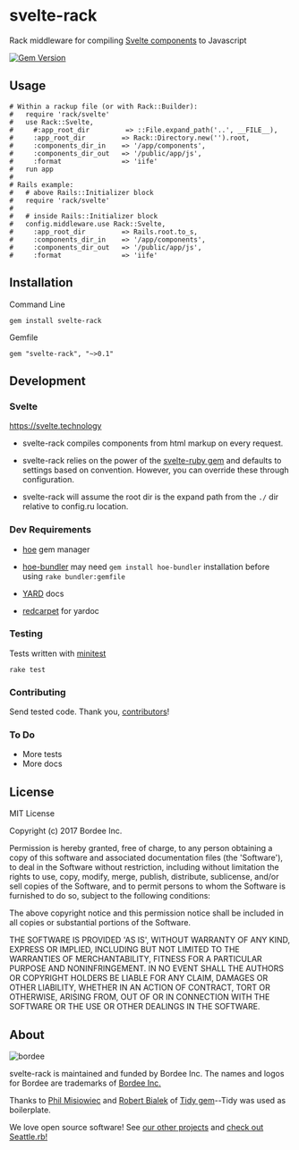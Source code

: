 # svelte-rack

Rack middleware for compiling [Svelte components] to Javascript

  [Svelte components]: https://svelte.technology
  
[![Gem Version](https://badge.fury.io/rb/svelte-rack.svg)](https://badge.fury.io/rb/svelte-rack)


## Usage

```
# Within a rackup file (or with Rack::Builder):
#   require 'rack/svelte'
#   use Rack::Svelte,
#     #:app_root_dir         => ::File.expand_path('..', __FILE__),
#     :app_root_dir         => Rack::Directory.new('').root,
#     :components_dir_in    => '/app/components',
#     :components_dir_out   => '/public/app/js',
#     :format               => 'iife'
#   run app
#
# Rails example:
#   # above Rails::Initializer block
#   require 'rack/svelte'
#
#   # inside Rails::Initializer block
#   config.middleware.use Rack::Svelte,
#     :app_root_dir         => Rails.root.to_s,
#     :components_dir_in    => '/app/components',
#     :components_dir_out   => '/public/app/js',
#     :format               => 'iife'

```

## Installation

Command Line

```
gem install svelte-rack
```

Gemfile

```
gem "svelte-rack", "~>0.1"
```

## Development

### Svelte

https://svelte.technology

* svelte-rack compiles components from html markup on every request.
* svelte-rack relies on the power of the [svelte-ruby gem] and defaults to settings based on convention. However, you can override these through configuration.
* svelte-rack will assume the root dir is the expand path from the `./` dir relative to config.ru location.

  [svelte-ruby gem]: https://github.com/bordeeinc/svelte-ruby


### Dev Requirements

* [hoe](https://github.com/seattlerb/hoe) gem manager
* [hoe-bundler] may need `gem install hoe-bundler` installation before using `rake bundler:gemfile`
* [YARD](http://yardoc.org) docs
* [redcarpet](https://github.com/vmg/redcarpet) for yardoc

   [hoe-bundler]: https://github.com/flavorjones/hoe-bundler

### Testing

Tests written with [minitest]

```
rake test
```

  [minitest]: https://github.com/seattlerb/minitest

### Contributing

Send tested code.
Thank you, [contributors]!

  [contributors]: https://github.com/bordeeinc/svelte-rack/graphs/contributors

### To Do

* More tests
* More docs

## License

MIT License

Copyright (c) 2017 Bordee Inc.

Permission is hereby granted, free of charge, to any person obtaining
a copy of this software and associated documentation files (the
'Software'), to deal in the Software without restriction, including
without limitation the rights to use, copy, modify, merge, publish,
distribute, sublicense, and/or sell copies of the Software, and to
permit persons to whom the Software is furnished to do so, subject to
the following conditions:

The above copyright notice and this permission notice shall be
included in all copies or substantial portions of the Software.

THE SOFTWARE IS PROVIDED 'AS IS', WITHOUT WARRANTY OF ANY KIND,
EXPRESS OR IMPLIED, INCLUDING BUT NOT LIMITED TO THE WARRANTIES OF
MERCHANTABILITY, FITNESS FOR A PARTICULAR PURPOSE AND NONINFRINGEMENT.
IN NO EVENT SHALL THE AUTHORS OR COPYRIGHT HOLDERS BE LIABLE FOR ANY
CLAIM, DAMAGES OR OTHER LIABILITY, WHETHER IN AN ACTION OF CONTRACT,
TORT OR OTHERWISE, ARISING FROM, OUT OF OR IN CONNECTION WITH THE
SOFTWARE OR THE USE OR OTHER DEALINGS IN THE SOFTWARE.

## About

![bordee](http://bordee.com/src/img/surf-with-bordee-github.png)

svelte-rack is maintained and funded by Bordee Inc.
The names and logos for Bordee are trademarks of [Bordee Inc.][bordeeinc]

  [bordeeinc]: http://bordee.com

Thanks to [Phil Misiowiec] and [Robert Bialek] of [Tidy gem]--Tidy was used as boilerplate.

  [Tidy gem]: https://github.com/rbialek/rack-tidy
  [Phil Misiowiec]: https://github.com/philm
  [Robert Bialek]: https://github.com/rbialek

We love open source software!
See [our other projects][bordee-github]
and [check out Seattle.rb!][community]

  [bordee-github]: https://github.com/bordeeinc
  [community]: https://seattlerb.org
